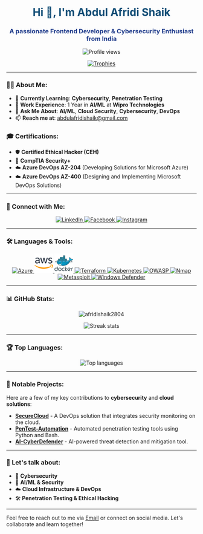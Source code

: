 <h1 align="center" style="color:#0f4c75;">Hi 👋, I'm Abdul Afridi Shaik</h1>
<h3 align="center" style="color:#1e3a8a;">A passionate Frontend Developer & Cybersecurity Enthusiast from India</h3>

<p align="center">
  <img src="https://komarev.com/ghpvc/?username=afridishaik2804&label=Profile%20views&color=0e75b6&style=flat" alt="Profile views" />
</p>

<p align="center">
  <a href="https://github.com/ryo-ma/github-profile-trophy">
    <img src="https://github-profile-trophy.vercel.app/?username=afridishaik2804" alt="Trophies" />
  </a>
</p>

---

### 👨‍💻 About Me:
- 🌱 **Currently Learning**: **Cybersecurity**, **Penetration Testing**
- 💼 **Work Experience**: 1 Year in **AI/ML** at **Wipro Technologies**
- 💬 **Ask Me About**: **AI/ML**, **Cloud Security**, **Cybersecurity**, **DevOps**
- 📫 **Reach me at**: [abdulafridishaik@gmail.com](mailto:abdulafridishaik@gmail.com)

### 🎓 Certifications:
- 🛡️ **Certified Ethical Hacker (CEH)**  
- 🔐 **CompTIA Security+**  
- ☁️ **Azure DevOps AZ-204** (Developing Solutions for Microsoft Azure)  
- ☁️ **Azure DevOps AZ-400** (Designing and Implementing Microsoft DevOps Solutions)

---

### 🔗 Connect with Me:
<p align="center">
  <a href="https://linkedin.com/in/abdul-afridi-shaik" target="blank">
    <img src="https://img.shields.io/badge/LinkedIn-0A66C2?style=flat&logo=linkedin&logoColor=white" alt="LinkedIn" />
  </a>
  <a href="https://fb.com/abdulafridi.shaik" target="blank">
    <img src="https://img.shields.io/badge/Facebook-1877F2?style=flat&logo=facebook&logoColor=white" alt="Facebook" />
  </a>
  <a href="https://instagram.com/its_afridi" target="blank">
    <img src="https://img.shields.io/badge/Instagram-E4405F?style=flat&logo=instagram&logoColor=white" alt="Instagram" />
  </a>
</p>

---

### 🛠️ Languages & Tools:
<p align="center">
  <a href="https://www.microsoft.com/en-us/security/blog/" target="_blank" rel="noreferrer">
    <img src="https://upload.wikimedia.org/wikipedia/commons/4/44/Microsoft_Azure_Logo.svg" alt="Azure" width="50" height="50"/>
  </a>
  <a href="https://aws.amazon.com/security/" target="_blank" rel="noreferrer">
    <img src="https://raw.githubusercontent.com/devicons/devicon/master/icons/amazonwebservices/amazonwebservices-original-wordmark.svg" alt="AWS" width="50" height="50"/>
  </a>
  <a href="https://www.docker.com/" target="_blank" rel="noreferrer">
    <img src="https://raw.githubusercontent.com/devicons/devicon/master/icons/docker/docker-original-wordmark.svg" alt="Docker" width="50" height="50"/>
  </a>
  <a href="https://www.terraform.io/" target="_blank" rel="noreferrer">
    <img src="https://www.vectorlogo.zone/logos/terraform/terraform-icon.svg" alt="Terraform" width="50" height="50"/>
  </a>
  <a href="https://www.kubernetes.io/" target="_blank" rel="noreferrer">
    <img src="https://www.vectorlogo.zone/logos/kubernetes/kubernetes-icon.svg" alt="Kubernetes" width="50" height="50"/>
  </a>
  <a href="https://www.owasp.org/" target="_blank" rel="noreferrer">
    <img src="https://upload.wikimedia.org/wikipedia/commons/9/98/OWASP_logo.svg" alt="OWASP" width="50" height="50"/>
  </a>
  <a href="https://www.nmap.org/" target="_blank" rel="noreferrer">
    <img src="https://upload.wikimedia.org/wikipedia/commons/8/89/Nmap_logo.svg" alt="Nmap" width="50" height="50"/>
  </a>
  <a href="https://www.metasploit.com/" target="_blank" rel="noreferrer">
    <img src="https://upload.wikimedia.org/wikipedia/commons/0/00/Metasploit_Logo.svg" alt="Metasploit" width="50" height="50"/>
  </a>
  <a href="https://www.microsoft.com/en-us/security" target="_blank" rel="noreferrer">
    <img src="https://upload.wikimedia.org/wikipedia/commons/6/6f/Windows_Defender_logo.svg" alt="Windows Defender" width="50" height="50"/>
  </a>
</p>

---

### 📊 GitHub Stats:
<p align="center">
  <img src="https://github-readme-stats.vercel.app/api?username=afridishaik2804&show_icons=true&locale=en&hide=prs&count_private=true&theme=radical" alt="afridishaik2804" />
</p>

<p align="center">
  <img src="https://github-readme-streak-stats.herokuapp.com/?user=afridishaik2804&theme=radical" alt="Streak stats" />
</p>

---

### 🏆 Top Languages:
<p align="center">
  <img src="https://github-readme-stats.vercel.app/api/top-langs?username=afridishaik2804&show_icons=true&locale=en&layout=compact&theme=radical" alt="Top languages" />
</p>

---

### 📜 Notable Projects:
Here are a few of my key contributions to **cybersecurity** and **cloud solutions**:

- **[SecureCloud](https://github.com/afridishaik2804/SecureCloud)** - A DevOps solution that integrates security monitoring on the cloud.
- **[PenTest-Automation](https://github.com/afridishaik2804/PenTest-Automation)** - Automated penetration testing tools using Python and Bash.
- **[AI-CyberDefender](https://github.com/afridishaik2804/AI-CyberDefender)** - AI-powered threat detection and mitigation tool.
  
---

### 💬 Let's talk about:
- 🔐 **Cybersecurity**  
- 🧠 **AI/ML & Security**  
- ☁️ **Cloud Infrastructure & DevOps**  
- 🛠️ **Penetration Testing & Ethical Hacking**

---

Feel free to reach out to me via [Email](mailto:abdulafridishaik@gmail.com) or connect on social media. Let's collaborate and learn together!

